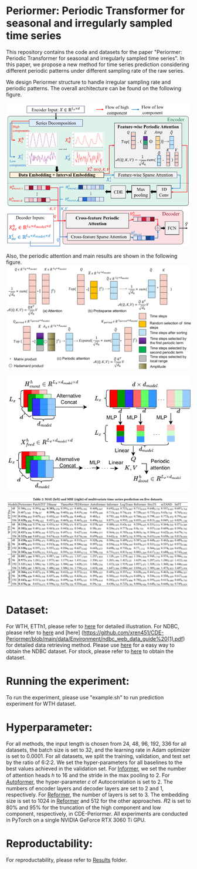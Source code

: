 # Periormer: Periodic Transformer for seasonal and irregularly sampled time series

This repository contains the code and datasets for the paper "Periormer: Periodic Transformer for seasonal and irregularly sampled time series". In this paper, we propose a new method for time series prediction considering different periodic patterns under different sampling rate of the raw series.

We design Periormer structure to handle irregular sampling rate and periodic patterns. The overall architecture can be found on the following figure.

![1 Architecture](Arch.png)

Also, the periodic attention and main results are shown in the following figure.
![2 att comp](att%20comparasion.png)

![2 att exam](img/Cross%20feature%20att.png)

![3 Results](img/Main%20results.png)

# Dataset:
For WTH, ETTh1, please refer to [here](https://github.com/zhouhaoyi/Informer2020) for detailed illustration.
For NDBC, please refer to [here](data/Environment/Methods%20to%20obtain%20NDBC%20datasets.txt) and [here] (https://github.com/xren451/CDE-Periormer/blob/main/data/Environment/ndbc_web_data_guide%20(1).pdf) for detailed data retrieving method. Please use [here](data/Environment/read_NDBC.ipynb) for a easy way to obtain the NDBC dataset.
For stock, please refer to [here](https://github.com/microsoft/qlib/tree/main/scripts/data_collector/yahoo) to obtain the dataset.

# Running the experiment:

To run the experiment, please use "example.sh" to run prediction experiment for WTH dataset.

# Hyperparameter:

For all methods, the input length is chosen from 24, 48, 96, 192, 336 for all datasets, the batch size is set to 32, and the learning rate in Adam optimizer is set to 0.0001. For all datasets, we split the training, validation, and test set by the ratio of 6:2:2. We set the hyper-parameters for all baselines to the best values achieved in the validation set. For [Informer](https://github.com/zhouhaoyi/Informer2020), we set the number of attention heads ℎ to 16 and the stride in the max pooling to 2. For [Autoformer](https://github.com/thuml/Autoformer), the hyper-parameter 𝑐 of Autocorrelation is set to 2. The numbers of encoder layers and decoder layers are set to 2 and 1, respectively. For  [Reformer](https://github.com/lucidrains/reformer-pytorch),
the number of layers is set to 3. The embedding size is set to 1024 in [Reformer](https://github.com/lucidrains/reformer-pytorch) and 512 for the other approaches. 𝑅2 is set to 80% and
95% for the truncation of the high component and low component, respectively, in CDE-Periormer. All experiments are conducted in PyTorch on a single NVIDIA GeForce RTX 3060 Ti GPU.

# Reproductability:

For reproductability, please refer to [Results](/Results) folder.
